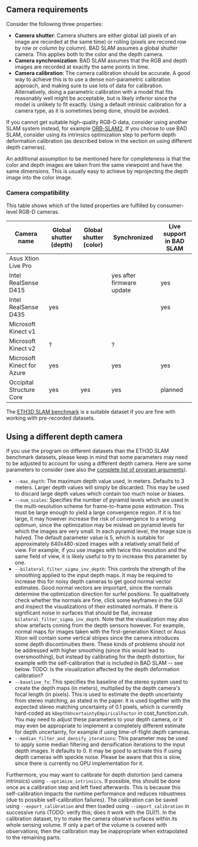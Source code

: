 ## Camera requirements ##

Consider the following three properties:

* **Camera shutter**: Camera shutters are either global (all pixels of an image are
  recorded at the same time) or rolling (pixels are recored row by row or column
  by column). BAD SLAM assumes a global shutter camera. This applies both to the
  color and the depth camera.
* **Camera synchronization**: BAD SLAM assumes that the RGB and depth images are
  recorded at exactly the same points in time.
* **Camera calibration**: The camera calibration should be accurate. A good way to
  achieve this is to use a dense non-parametric calibration approach, and making
  sure to use lots of data for calibration.
  Alternatively, doing a parametric calibration with a model that fits
  reasonably well might be acceptable, but is likely inferior since the model is
  unlikely to fit exactly. Using a default intrinsic calibration for a camera
  type, as it is sometimes being done, should be avoided.

If you cannot get suitable high-quality RGB-D data, consider using another SLAM system instead,
for example [ORB-SLAM2](https://github.com/raulmur/ORB_SLAM2). If you
choose to use BAD SLAM, consider using its intrinsics optimization step
to perform depth deformation calibration (as described below in the section on
using different depth cameras).

An additional assumption to be mentioned here for completeness is that
the color and depth images are taken from the same viewpoint and have the same
dimensions. This is usually easy to achieve by reprojecting the depth image
into the color image.


### Camera compatibility ###

This table shows which of the listed properties are fulfilled by
consumer-level RGB-D cameras.

| Camera name   | Global shutter (depth) | Global shutter (color) | Synchronized | Live support in BAD SLAM |
| ------------- | ---------------------- | ---------------------- | ------------ | ------------------------ |
| Asus Xtion Live Pro |  |  |  |  |
| Intel RealSense D415 |  |  | yes after firmware update | yes |
| Intel RealSense D435 | yes |  |  | yes |
| Microsoft Kinect v1 |  |  |  |  |
| Microsoft Kinect v2 | ? |  | ? |  |
| Microsoft Kinect for Azure | yes |  | yes | yes |
| Occipital Structure Core | yes | yes | yes | planned |

The [ETH3D SLAM benchmark](https://www.eth3d.net/slam_overview) is a
suitable dataset if you are fine with working with pre-recorded datasets.


## Using a different depth camera ##

If you use the program on different datasets than the ETH3D SLAM benchmark datasets,
please keep in mind that some parameters may need to be adjusted to account for using
a different depth camera. Here are some parameters to consider (see also the [complete list of program arguments](https://github.com/ETH3D/badslam/blob/master/applications/badslam/doc/command_line.md)).

* `--max_depth`: The maximum depth value used, in meters. Defaults to 3 meters.
  Larger depth values will simply be discarded. This may be used to discard large
  depth values which contain too much noise or biases.
* `--num_scales`: Specifies the number of pyramid levels which are used in the multi-resolution scheme for frame-to-frame pose estimation.
  This must be large enough to yield a large convergence region. If it is too large, it may however increase the risk of convergence to a wrong optimum,
  since the optimization may be mislead on pyramid levels for which the images are very small. In each pyramid level, the image size is halved.
  The default parameter value is 5, which is suitable for approximately 640x480-sized images with a relatively small field of view.
  For example, if you use images with twice this resolution and the same field of view, it is likely useful to try to increase this parameter by one.
* `--bilateral_filter_sigma_inv_depth`: This controls the strength of the smoothing applied to the input depth maps.
  It may be required to increase this for noisy depth cameras to get good normal vector estimates. Good normal vectors are important, since
  the normals determine the optimization direction for surfel positions.
  To qualitatively check whether the normals are fine, click some keyframes in the GUI and inspect the visualizations of their estimated normals.
  If there is significant noise in surfaces that should be flat, increase `bilateral_filter_sigma_inv_depth`.
  Note that the visualization may also show artefacts coming from the depth sensors however.
  For example, normal maps for images taken with the first-generation Kinect or Asus Xtion will contain some vertical stripes since the camera introduces some depth discontinuities there.
  These kinds of problems should not be addressed with higher smoothing (since this would lead to oversmoothing), but instead by calibrating for the depth distortion,
  for example with the self-calibration that is included in BAD SLAM -- see below.
  TODO: Is the visualization affected by the depth deformation calibration?
* `--baseline_fx`: This specifies the baseline of the stereo system used to create the depth maps (in meters), multiplied by the depth camera's focal length (in pixels).
  This is used to estimate the depth uncertainty from stereo matching, as stated in the paper.
  It is used together with the expected stereo matching uncertainty of 0.1 pixels, which is
  currently hard-coded as `kDepthUncertaintyEmpiricalFactor` in cost_function.cuh.
  You may need to adjust these parameters to your depth camera, or it may even be appropriate to implement a completely different
  estimate for depth uncertainty, for example if using time-of-flight depth cameras.
* `--median_filter_and_densify_iterations`: This parameter may be used to apply some median filtering and densification iterations to the input depth images.
  It defaults to 0. It may be good to activate this if using depth cameras with speckle noise. Please be aware that this is slow, since there is currently no GPU implementation for it.

Furthermore, you may want to calibrate for depth distortion (and camera intrinsics) using `--optimize_intrinsics`.
If possible, this should be done once as a calibration step and left fixed afterwards.
This is because this self-calibration impacts the runtime performance and reduces robustness (due to possible self-calibration failures). The calibration can be
saved using `--export_calibration` and then loaded using `--import_calibration` in successive runs (TODO: verify this; does it work with the GUI?).
In the calibration dataset, try to make the camera observe surfaces within its whole
sensing volume. If only a part of the volume is covered with observations, then the calibration
may be inappropriate when extrapolated to the remaining parts.
